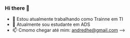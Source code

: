 ### Hi there 👋


- 🔭 Estou atualmente trabalhando como Trainne em TI
- 🌱 Atualmente sou estudante em  ADS
- 📫 Cmomo chegar até mim: andredhe@gmail.com
-->
